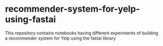 # recommender-system-for-yelp-using-fastai
This repository contains notebooks having different experiments of building a recommender system for Yelp using the fastai library
